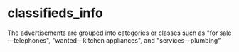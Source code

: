 # classifieds_info
The advertisements are grouped into categories or classes such as "for sale—telephones", "wanted—kitchen appliances", and "services—plumbing"
